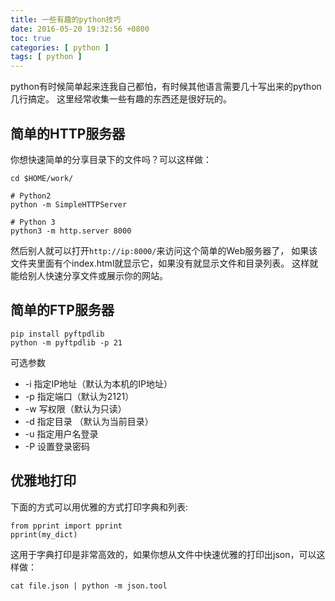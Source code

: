 ```yaml
---
title: 一些有趣的python技巧
date: 2016-05-20 19:32:56 +0800
toc: true
categories: [ python ]
tags: [ python ]
---
```


python有时候简单起来连我自己都怕，有时候其他语言需要几十写出来的python几行搞定。
这里经常收集一些有趣的东西还是很好玩的。
<!-- more -->

## 简单的HTTP服务器

你想快速简单的分享目录下的文件吗？可以这样做：

```
cd $HOME/work/

# Python2
python -m SimpleHTTPServer

# Python 3
python3 -m http.server 8000
```

然后别人就可以打开`http://ip:8000/`来访问这个简单的Web服务器了，
如果该文件夹里面有个index.html就显示它，如果没有就显示文件和目录列表。
这样就能给别人快速分享文件或展示你的网站。

## 简单的FTP服务器

```
pip install pyftpdlib
python -m pyftpdlib -p 21
```

可选参数

* -i 指定IP地址（默认为本机的IP地址）
* -p 指定端口（默认为2121）
* -w 写权限（默认为只读）
* -d 指定目录 （默认为当前目录）
* -u 指定用户名登录
* -P 设置登录密码

## 优雅地打印

下面的方式可以用优雅的方式打印字典和列表:

```
from pprint import pprint
pprint(my_dict)
```

这用于字典打印是非常高效的，如果你想从文件中快速优雅的打印出json，可以这样做：

```
cat file.json | python -m json.tool
```
